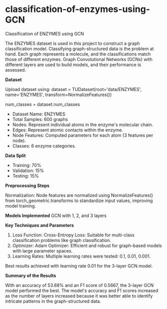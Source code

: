 # classification-of-enzymes-using-GCN
Classification of ENZYMES using GCN

The ENZYMES dataset is used in this project to construct a graph classification model. Classifying graph-structured data is the problem at hand. Each graph represents a molecule, and the classifications match those of different enzymes. Graph Convolutional Networks (GCNs) with different layers are used to build models, and their performance is assessed. 

**Dataset**

Upload dataset using:
dataset = TUDataset(root='data/ENZYMES', name='ENZYMES', transform=NormalizeFeatures())

num_classes = dataset.num_classes

- Dataset Name: ENZYMES
- Total Samples: 600 graphs
- Nodes: Represent individual atoms in the enzyme's molecular chain.
- Edges: Represent atomic contacts within the enzyme.
- Node Features: Computed parameters for each atom (3 features per node).
- Classes: 6 enzyme categories.

**Data Split**

- Training: 70%
- Validation: 15%
- Testing: 15%

**Preprocessing Steps**

Normalization: Node features are normalized using NormalizeFeatures() from torch_geometric.transforms to standardize input values, improving model training.

**Models Implemented**
GCN with 1, 2, and 3 layers 

**Key Techniques and Parameters**

1. Loss Function:
Cross-Entropy Loss: Suitable for multi-class classification problems like graph classification.
2. Optimizer:
Adam Optimizer: Efficient and robust for graph-based models with large parameter spaces.
3. Learning Rates:
Multiple learning rates were tested: 0.1, 0.01, 0.001.

Best results achieved with learning rate 0.01 for the 3-layer GCN model.

**Summary of the Results**

With an accuracy of 53.88% and an F1 score of 0.5667, the 3-layer GCN model performed the best. The model's accuracy and F1 scores increased as the number of layers increased because it was better able to identify intricate patterns in the graph-structured data.
